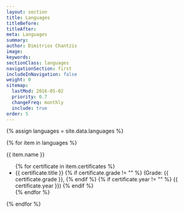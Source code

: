 ```yaml
---
layout: section
title: Languages
titleBefore:
titleAfter:
meta: Languages
summary:
author: Dimitrios Chantzis
image:
keywords:
sectionClass: languages
navigationSection: first
includeInNavigation: false
weight: 0
sitemap:
  lastMod: 2016-05-02
  priority: 0.7
  changeFreq: monthly
  include: true
order: 5
---
```


{% assign languages = site.data.languages %}

{% for item in languages %}
<div class="grid">

<div class="unit [ xs-1 ] brand brand-highlight brand-color micro push-1-4">{{ item.name }}</div>
<div class="unit [ xs-1 ] {% if false == forloop.last %}push-1-2{% endif %}">
  <ul class="list-group push-0 milli">
  {% for certificate in item.certificates %}
    <li class="push-1-4">
      {{ certificate.title }}
      {% if certificate.grade != "" %}
        (Grade: {{ certificate.grade }},
      {% endif %}
      {% if certificate.year != "" %}
        {{ certificate.year }})
      {% endif %}
    </li>
  {% endfor %}
  </ul>
</div>

</div>
{% endfor %}
